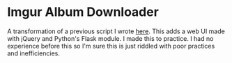 # Imgur Album Downloader

A transformation of a previous script I wrote [here](https://github.com/crumpstrr33/random-stuff/blob/master/imgur_pic_downloader.py). This adds a web UI made with jQuery and Python's Flask module. I made this to practice. I had no experience before this so I'm sure this is just riddled with poor practices and inefficiencies.
